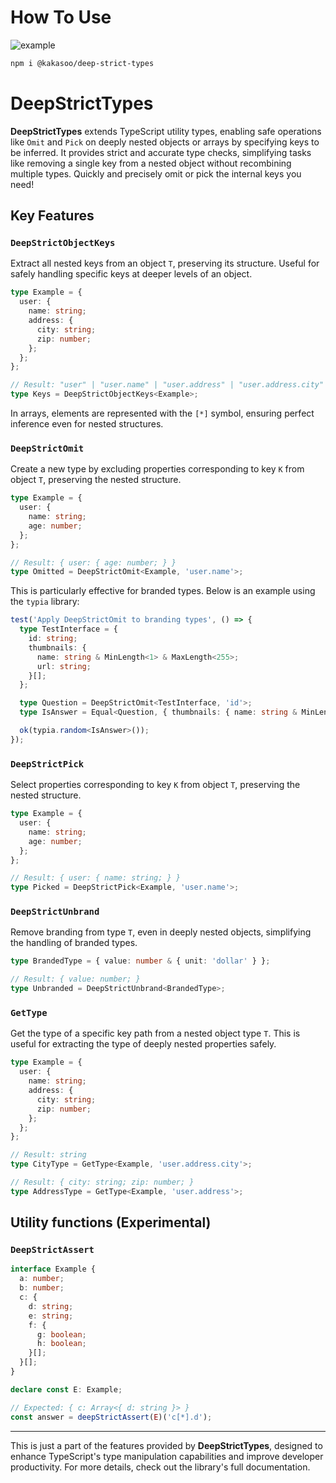 # How To Use

![example](https://github.com/user-attachments/assets/28316425-8302-453e-b238-0c732606e6a7)

```bash
npm i @kakasoo/deep-strict-types
```

# DeepStrictTypes

**DeepStrictTypes** extends TypeScript utility types, enabling safe operations like `Omit` and `Pick` on deeply nested objects or arrays by specifying keys to be inferred. It provides strict and accurate type checks, simplifying tasks like removing a single key from a nested object without recombining multiple types. Quickly and precisely omit or pick the internal keys you need!

## Key Features

### `DeepStrictObjectKeys`

Extract all nested keys from an object `T`, preserving its structure. Useful for safely handling specific keys at deeper levels of an object.

```typescript
type Example = {
  user: {
    name: string;
    address: {
      city: string;
      zip: number;
    };
  };
};

// Result: "user" | "user.name" | "user.address" | "user.address.city" | "user.address.zip"
type Keys = DeepStrictObjectKeys<Example>;
```

In arrays, elements are represented with the `[*]` symbol, ensuring perfect inference even for nested structures.

### `DeepStrictOmit`

Create a new type by excluding properties corresponding to key `K` from object `T`, preserving the nested structure.

```typescript
type Example = {
  user: {
    name: string;
    age: number;
  };
};

// Result: { user: { age: number; } }
type Omitted = DeepStrictOmit<Example, 'user.name'>;
```

This is particularly effective for branded types. Below is an example using the `typia` library:

```typescript
test('Apply DeepStrictOmit to branding types', () => {
  type TestInterface = {
    id: string;
    thumbnails: {
      name: string & MinLength<1> & MaxLength<255>;
      url: string;
    }[];
  };

  type Question = DeepStrictOmit<TestInterface, 'id'>;
  type IsAnswer = Equal<Question, { thumbnails: { name: string & MinLength<1> & MaxLength<255>; url: string }[] }>;

  ok(typia.random<IsAnswer>());
});
```

### `DeepStrictPick`

Select properties corresponding to key `K` from object `T`, preserving the nested structure.

```typescript
type Example = {
  user: {
    name: string;
    age: number;
  };
};

// Result: { user: { name: string; } }
type Picked = DeepStrictPick<Example, 'user.name'>;
```

### `DeepStrictUnbrand`

Remove branding from type `T`, even in deeply nested objects, simplifying the handling of branded types.

```typescript
type BrandedType = { value: number & { unit: 'dollar' } };

// Result: { value: number; }
type Unbranded = DeepStrictUnbrand<BrandedType>;
```

### `GetType`

Get the type of a specific key path from a nested object type `T`. This is useful for extracting the type of deeply nested properties safely.

```typescript
type Example = {
  user: {
    name: string;
    address: {
      city: string;
      zip: number;
    };
  };
};

// Result: string
type CityType = GetType<Example, 'user.address.city'>;

// Result: { city: string; zip: number; }
type AddressType = GetType<Example, 'user.address'>;
```

## Utility functions (Experimental)

### `DeepStrictAssert`

```typescript
interface Example {
  a: number;
  b: number;
  c: {
    d: string;
    e: string;
    f: {
      g: boolean;
      h: boolean;
    }[];
  }[];
}

declare const E: Example;

// Expected: { c: Array<{ d: string }> }
const answer = deepStrictAssert(E)('c[*].d');
```

---

This is just a part of the features provided by **DeepStrictTypes**, designed to enhance TypeScript's type manipulation capabilities and improve developer productivity. For more details, check out the library's full documentation.
